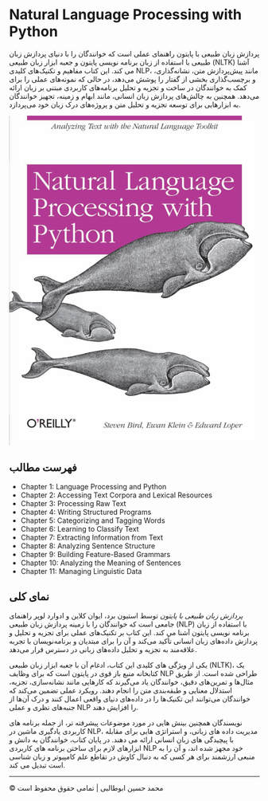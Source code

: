 <!-- ©©©©©©©©©©©©©©©©©©©©©©©© All Rights Are Reserved By Muhammad Husain Abootalebi ©©©©©©©©©©©©©©©©©©©©©©©©©©©©©©©©©© -->

# Natural Language Processing with Python

پردازش زبان طبیعی با پایتون راهنمای عملی است که خوانندگان را با دنیای پردازش زبان طبیعی با استفاده از زبان برنامه نویسی پایتون و جعبه ابزار زبان طبیعی (NLTK) آشنا می کند. این کتاب مفاهیم و تکنیک‌های کلیدی NLP، مانند پیش‌پردازش متن، نشانه‌گذاری، و برچسب‌گذاری بخشی از گفتار را پوشش می‌دهد، در حالی که نمونه‌های عملی را برای کمک به خوانندگان در ساخت و تجزیه و تحلیل برنامه‌های کاربردی مبتنی بر زبان ارائه می‌دهد. همچنین به چالش‌های پردازش زبان انسانی، مانند ابهام و زمینه، تجهیز خوانندگان به ابزارهایی برای توسعه تجزیه و تحلیل متن و پروژه‌های درک زبان خود می‌پردازد.

![Natural Language Processing with Python](../../assets/Books/Book%20Covers/2%20-%201%20-%20Natural%20Language%20Processing%20with%20Python.png)

## فهرست مطالب

- Chapter 1: Language Processing and Python
- Chapter 2: Accessing Text Corpora and Lexical Resources
- Chapter 3: Processing Raw Text
- Chapter 4: Writing Structured Programs
- Chapter 5: Categorizing and Tagging Words
- Chapter 6: Learning to Classify Text
- Chapter 7: Extracting Information from Text
- Chapter 8: Analyzing Sentence Structure
- Chapter 9: Building Feature-Based Grammars
- Chapter 10: Analyzing the Meaning of Sentences
- Chapter 11: Managing Linguistic Data

## نمای کلی

*پردازش زبان طبیعی با پایتون* توسط استیون برد، ایوان کلاین و ادوارد لوپر راهنمای جامعی است که خوانندگان را با زمینه پردازش زبان طبیعی (NLP) با استفاده از زبان برنامه نویسی پایتون آشنا می کند. این کتاب بر تکنیک‌های عملی برای تجزیه و تحلیل و پردازش داده‌های زبان انسانی تأکید می‌کند و آن را برای مبتدیان و برنامه‌نویسان با تجربه علاقه‌مند به تجزیه و تحلیل داده‌های زبانی در دسترس قرار می‌دهد.

یکی از ویژگی های کلیدی این کتاب، ادغام آن با جعبه ابزار زبان طبیعی (NLTK)، یک کتابخانه منبع باز قوی در پایتون است که برای وظایف NLP طراحی شده است. از طریق مثال‌ها و تمرین‌های دقیق، خوانندگان یاد می‌گیرند که کارهایی مانند نشانه‌سازی، تجزیه، استدلال معنایی و طبقه‌بندی متن را انجام دهند. رویکرد عملی تضمین می‌کند که خوانندگان می‌توانند این تکنیک‌ها را در داده‌های دنیای واقعی اعمال کنند و درک آن‌ها از جنبه‌های نظری و عملی NLP را افزایش دهند.

نویسندگان همچنین بینش هایی در مورد موضوعات پیشرفته تر، از جمله برنامه های کاربردی یادگیری ماشین در NLP، مدیریت داده های زبانی، و استراتژی هایی برای مقابله با پیچیدگی های زبان انسانی ارائه می دهند. در پایان کتاب، خوانندگان به دانش و ابزارهای لازم برای ساختن برنامه های کاربردی NLP خود مجهز شده اند، و آن را به منبعی ارزشمند برای هر کسی که به دنبال کاوش در تقاطع علم کامپیوتر و زبان شناسی است تبدیل می کند.

---

© محمد حسین ابوطالبی | تمامی حقوق محفوظ است

<!-- ©©©©©©©©©©©©©©©©©©©©©©©© All Rights Are Reserved By Muhammad Husain Abootalebi ©©©©©©©©©©©©©©©©©©©©©©©©©©©©©©©©©© -->
